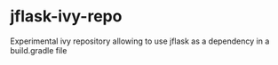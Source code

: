 jflask-ivy-repo
===============

Experimental ivy repository allowing to use jflask as a dependency in a build.gradle file
